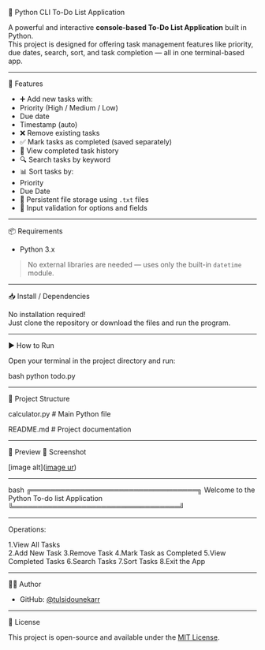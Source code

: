  📝 Python CLI To-Do List Application

A powerful and interactive **console-based To-Do List Application** built in Python.  
This project is designed for offering task management features like priority, due dates, search, sort, and task completion — all in one terminal-based app.

---

 🚀 Features

 - ➕ Add new tasks with:
 - Priority (High / Medium / Low)
 - Due date
 - Timestamp (auto)
 - ❌ Remove existing tasks
 - ✅ Mark tasks as completed (saved separately)
 - 📂 View completed task history
 - 🔍 Search tasks by keyword
 - 📊 Sort tasks by:
 - Priority
 - Due Date
 - 💾 Persistent file storage using `.txt` files
 - 🧠 Input validation for options and fields

---

 📦 Requirements

- Python 3.x

> No external libraries are needed — uses only the built-in `datetime` module.

---

 📥 Install / Dependencies

No installation required!  
Just clone the repository or download the files and run the program.

---

 ▶️ How to Run

Open your terminal in the project directory and run:

bash
python todo.py

---

 📂 Project Structure

calculator.py # Main Python file

README.md # Project documentation


---

 📸 Preview
 📸 Screenshot

[image alt]([image ur](https://github.com/tulsidounekarr/To-do-List-Application/blob/4504483aafdd63095f113682688bb5716eca6ff8/Screenshot%20(1015)-imageonline.co-merged.png))

 ---

bash
╔══════════════════════════════════╗
Welcome to the Python To-do list Application
╚══════════════════════════════════╝

--- 

 Operations:

1.View All Tasks                                                                                                                                                                                              
2.Add New Task
3.Remove Task
4.Mark Task as Completed
5.View Completed Tasks
6.Search Tasks
7.Sort Tasks
8.Exit the App

---

 👨‍💻 Author

- GitHub: [@tulsidounekarr](https://github.com/tulsidounekarr)


---

 📄 License

This project is open-source and available under the [MIT License](LICENSE).





